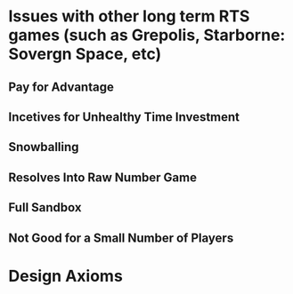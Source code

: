 # Issues with other long term RTS games (such as Grepolis, Starborne: Sovergn Space, etc)
## Pay for Advantage
## Incetives for Unhealthy Time Investment
## Snowballing
## Resolves Into Raw Number Game
## Full Sandbox
## Not Good for a Small Number of Players

# Design Axioms
##
